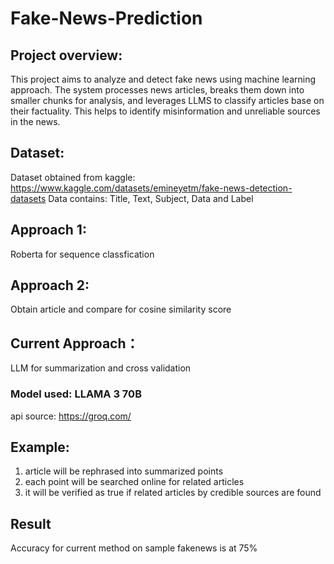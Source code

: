 # Fake-News-Prediction

##  Project overview:

This project aims to analyze and detect fake news using machine learning approach. The system processes news articles, breaks them down into smaller chunks for analysis, and leverages LLMS to classify articles base on their factuality. This helps to identify misinformation and unreliable sources in the news.

##  Dataset:
Dataset obtained from kaggle: https://www.kaggle.com/datasets/emineyetm/fake-news-detection-datasets
Data contains: Title, Text, Subject, Data and Label

##  Approach 1:
Roberta for sequence classfication

##  Approach 2:
Obtain article and compare for cosine similarity score

##  Current Approach：
LLM for summarization and cross validation

### Model used: LLAMA 3 70B 
api source: https://groq.com/

##  Example:
1. article will be rephrased into summarized points
2. each point will be searched online for related articles
3. it will be verified as true if related articles by credible sources are found

## Result
Accuracy for current method on sample fakenews is at 75%

